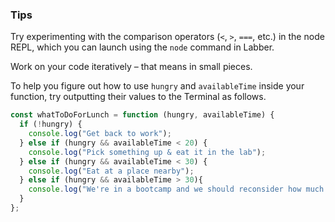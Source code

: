 ### Tips

Try experimenting with the comparison operators (`<`, `>`, `===`, etc.) in the node REPL, which you can launch using the `node` command in Labber.

Work on your code iteratively – that means in small pieces.  

To help you figure out how to use `hungry` and `availableTime` inside your function, try outputting their values to the Terminal as follows.

```javascript
const whatToDoForLunch = function (hungry, availableTime) {
  if (!hungry) {
    console.log("Get back to work");
  } else if (hungry && availableTime < 20) {
    console.log("Pick something up & eat it in the lab");
  } else if (hungry && availableTime < 30) {
    console.log("Eat at a place nearby");
  } else if (hungry && availableTime > 30){
    console.log("We're in a bootcamp and we should reconsider how much time we actually have to spare");
  }
};
```